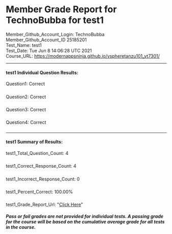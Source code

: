 # Member Grade Report for TechnoBubba for test1  
   
Member_Github_Account_Login: TechnoBubba  
Member_Github_Account_ID 25185201  
Test_Name: test1  
Test_Date: Tue Jun  8 14:06:28 UTC 2021  
Course_URL: https://modernappsninja.github.io/vspheretanzu101_vt7301/  
   
---  
#### test1 Individual Question Results:  
Question1: Correct  
#####  
Question2: Correct  
#####  
Question3: Correct  
#####  
Question4: Correct  
#####  
---  
#### test1 Summary of Results:  
test1_Total_Question_Count: 4  
#####  
test1_Correct_Response_Count: 4  
#####  
test1_Incorrect_Response_Count: 0  
#####  
test1_Percent_Correct: 100.00%  
#####  
test1_Grade_Report_Url: "[Click Here](https://github.com/modernappsninjas/TechnoBubba/blob/main/static/userdata/courses/vspheretanzu101_vt7301/grade_report.pr1020.test1.md)"
##### Pass or fail grades are not provided for individual tests. A passing grade for the course will be based on the cumulative average grade for all tests in the course.  
